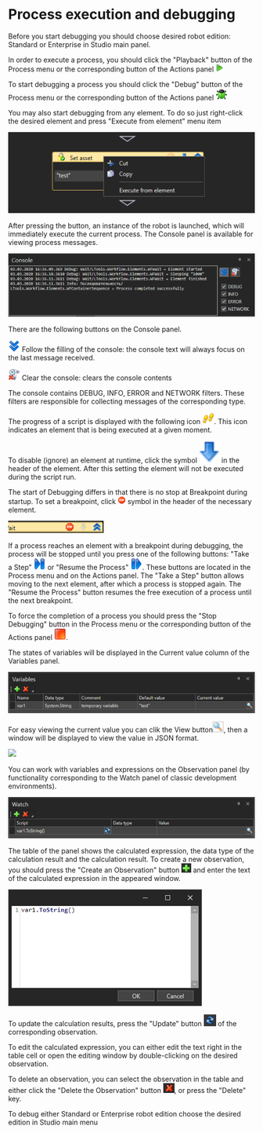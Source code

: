 # Process execution and debugging

Before you start debugging you should choose desired robot edition: Standard or Enterprise in Studio main panel.

In order to execute a process, you should click the "Playback" button of the Process menu or the corresponding button of the Actions panel ![](<../../.gitbook/assets/0 (48).png>)

To start debugging a process you should click the "Debug" button of the Process menu or the corresponding button of the Actions panel ![](<../../.gitbook/assets/1 (44).png>)

You may also start debugging from any element. To do so just right-click the desired element and press "Execute from element" menu item

![](<../../.gitbook/assets/image (268).png>)

After pressing the button, an instance of the robot is launched, which will immediately execute the current process. The Console panel is available for viewing process messages.

![](<../../.gitbook/assets/2 (13).png>)

There are the following buttons on the Console panel.

![](<../../.gitbook/assets/3 (3).png>) Follow the filling of the console: the console text will always focus on the last message received.

![](<../../.gitbook/assets/4 (2).png>) Clear the console: clears the console contents

The console contains DEBUG, INFO, ERROR and NETWORK filters. These filters are responsible for collecting messages of the corresponding type.

The progress of a script is displayed with the following icon ![](<../../.gitbook/assets/5 (6).png>). This icon indicates an element that is being executed at a given moment.

To disable (ignore) an element at runtime, click the symbol <img src="../../.gitbook/assets/4 (14).png" alt="" data-size="line"> in the header of the element. After this setting  the element will not be executed during the script run.

The start of Debugging differs in that there is no stop at Breakpoint during startup. To set a breakpoint, click ![](<../../.gitbook/assets/6 (1).png>) symbol in the header of the necessary element.

![](<../../.gitbook/assets/8 (1).png>)

If a process reaches an element with a breakpoint during debugging, the process will be stopped until you press one of the following buttons: "Take a Step" ![](<../../.gitbook/assets/9 (1).png>) or "Resume the Process" ![](../../.gitbook/assets/10.png). These buttons are located in the Process menu and on the Actions panel. The "Take a Step" button allows moving to the next element, after which a process is stopped again. The "Resume the Process" button resumes the free execution of a process until the next breakpoint.

To force the completion of a process you should press the "Stop Debugging" button in the Process menu or the corresponding button of the Actions panel ![](../../.gitbook/assets/11.png).

The states of variables will be displayed in the Current value column of the Variables panel.

![](<../../.gitbook/assets/12 (3).png>)

For easy viewing the current value you can clik the View button![](../../.gitbook/assets/variable.png), then a window will be displayed to view the value in JSON format.

![](../../.gitbook/assets/variable\_view.png)

You can work with variables and expressions on the Observation panel (by functionality corresponding to the Watch panel of classic development environments).

![](<../../.gitbook/assets/13 (1).png>)

The table of the panel shows the calculated expression, the data type of the calculation result and the calculation result. To create a new observation, you should press the "Create an Observation" button ![](../../.gitbook/assets/14.png) and enter the text of the calculated expression in the appeared window.

![](../../.gitbook/assets/15.png)

To update the calculation results, press the "Update" button ![](../../.gitbook/assets/16.png) of the corresponding observation.

To edit the calculated expression, you can either edit the text right in the table cell or open the editing window by double-clicking on the desired observation.

To delete an observation, you can select the observation in the table and either click the "Delete the Observation" button ![](<../../.gitbook/assets/17 (1).png>), or press the "Delete" key.

To debug either Standard or Enterprise robot edition choose the desired edition in Studio main menu
